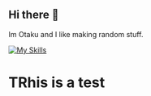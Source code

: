 ## Hi there 👋

Im Otaku and I like making random stuff.

[![My Skills](https://skillicons.dev/icons?i=js,html,css,nodejs,cs,discordjs,express,vscode,windows)](https://skillicons.dev)

<h1>TRhis is a test</h1>
